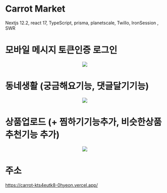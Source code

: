 # Carrot Market

Nextjs 12.2, react 17, TypeScript, prisma, planetscale, Twillo, IronSession , SWR

# 모바일 메시지 토큰인증 로그인

<p align="center">
<img src="https://user-images.githubusercontent.com/65083089/205952139-1a8cfdca-3a06-4177-b9e6-303c896dda05.gif">
</p>

# 동네생활 (궁금해요기능, 댓글달기기능)

<p align="center">
<img src="https://user-images.githubusercontent.com/65083089/205952193-fc2e7f2c-b97a-44c8-a73f-4c38e1fc982a.gif">
</p>

# 상품업로드 (+ 찜하기기능추가, 비슷한상품추천기능 추가)

<p align="center">
<img src="https://user-images.githubusercontent.com/65083089/205952212-8a623f6e-2876-454c-a31a-dabfffd2a532.gif">
</p>

# 주소

https://carrot-kts4eutk8-0hyeon.vercel.app/
